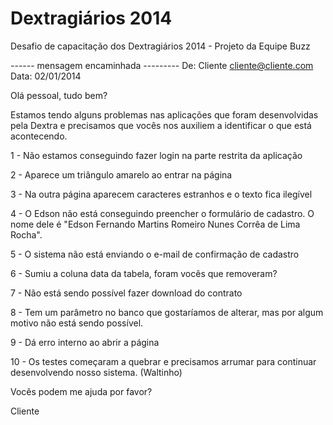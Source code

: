 # Dextragiários 2014

Desafio de capacitação dos Dextragiários 2014 - Projeto da Equipe Buzz

------ mensagem encaminhada ---------
De: Cliente <cliente@cliente.com>
Data: 02/01/2014

Olá pessoal, tudo bem?

Estamos tendo alguns problemas nas aplicações que foram desenvolvidas pela Dextra e precisamos que vocês nos auxiliem a identificar o que está acontecendo.

1 - Não estamos conseguindo fazer login na parte restrita da aplicação

2 - Aparece um triângulo amarelo ao entrar na página

3 - Na outra página aparecem caracteres estranhos e o texto fica ilegível

4 - O Edson não está conseguindo preencher o formulário de cadastro. O nome dele é "Edson Fernando Martins Romeiro Nunes Corrêa de Lima Rocha".

5 - O sistema não está enviando o e-mail de confirmação de cadastro

6 - Sumiu a coluna data da tabela, foram vocês que removeram?

7 - Não está sendo possível fazer download do contrato

8 - Tem um parâmetro no banco que gostaríamos de alterar, mas por algum motivo não está sendo possível.

9 - Dá erro interno ao abrir a página

10 - Os testes começaram a quebrar e precisamos arrumar para continuar desenvolvendo nosso sistema. (Waltinho)

Vocês podem me ajuda por favor?

Cliente
